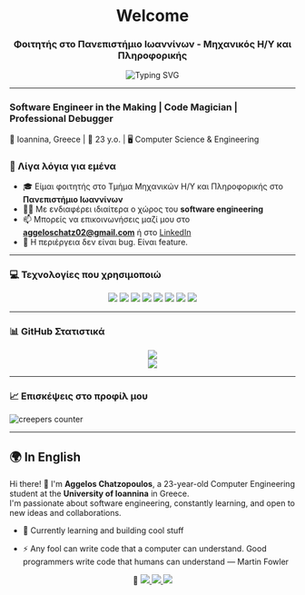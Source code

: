 <h1 align="center">Welcome</h1>
<h3 align="center">Φοιτητής στο Πανεπιστήμιο Ιωαννίνων - Μηχανικός Η/Υ και Πληροφορικής</h3>

<p align="center">
  <img src="https://readme-typing-svg.demolab.com?font=Fira+Code&size=22&pause=1000&center=true&width=935&lines=System.out.println(%22Welcome+to+my+Github%22);sleep(),+eat(),+code(),+repeat().;def+life():+return+code+%2B+coffee;while(!succeed)+%7B+tryAgain()+%7D;Simplicity+is+the+soul+of+efficiency." alt="Typing SVG" />
</p>


---
<h3>
Software Engineer in the Making | Code Magician | Professional Debugger
</h3>

📍 Ioannina, Greece | 🎂 23 y.o. | 🖥️ Computer Science & Engineering

### 🧠 Λίγα λόγια για εμένα

- 🎓 Είμαι φοιτητής στο Τμήμα Μηχανικών Η/Υ και Πληροφορικής στο **Πανεπιστήμιο Ιωαννίνων**
- 👨‍💻 Με ενδιαφέρει ιδιαίτερα ο χώρος του **software engineering**
- 📫 Μπορείς να επικοινωνήσεις μαζί μου στο **aggeloschatz02@gmail.com** ή στο [LinkedIn](www.linkedin.com/in/aggeloschat)
- 🌱 Η περιέργεια δεν είναι bug. Είναι feature.

---

### 💻 Τεχνολογίες που χρησιμοποιώ

<!-- <p> -->
<!--   <img src="https://img.shields.io/badge/-Python-blue?style=flat-square&logo=python" /> -->
<!--   <img src="https://img.shields.io/badge/-C++-00599C?style=flat-square&logo=c%2B%2B" /> -->
<!--   <img src="https://img.shields.io/badge/-HTML5-E34F26?style=flat-square&logo=html5" /> -->
<!--   <img src="https://img.shields.io/badge/-CSS3-1572B6?style=flat-square&logo=css3" /> -->
<!--   <img src="https://img.shields.io/badge/-JavaScript-F7DF1E?style=flat-square&logo=javascript" /> -->
<!--   <img src="https://img.shields.io/badge/-Git-F05032?style=flat-square&logo=git" /> -->
<!--   <img src="https://img.shields.io/badge/-Linux-FCC624?style=flat-square&logo=linux" /> -->
<!-- </p> -->

<p align="center"> 
  <img src="https://img.shields.io/badge/C%2B%2B-00599C?style=for-the-badge&logo=c%2B%2B&logoColor=white" />
  <img src="https://img.shields.io/badge/C%23-239120?style=for-the-badge&logo=c-sharp&logoColor=white" />
  <img src="https://img.shields.io/badge/Java-ED8B00?style=for-the-badge&logo=openjdk&logoColor=white" />
  <img src="https://img.shields.io/badge/SpringBoot-6DB33F?style=for-the-badge&logo=springboot&logoColor=white" />
  <img src="https://img.shields.io/badge/JavaScript-F7DF1E?style=for-the-badge&logo=javascript&logoColor=black" />
  <img src="https://img.shields.io/badge/Python-3776AB?style=for-the-badge&logo=python&logoColor=white" />
  <!-- <img src="https://img.shields.io/badge/React-61DAFB?style=for-the-badge&logo=react&logoColor=black" /> -->
  <!-- <img src="https://img.shields.io/badge/Flutter-02569B?style=for-the-badge&logo=flutter&logoColor=white" /> -->
  <img src="https://img.shields.io/badge/Unity-FFFFFF?style=for-the-badge&logo=unity&logoColor=black" />
  <img src="https://img.shields.io/badge/Godot-478CBF?style=for-the-badge&logo=godot-engine&logoColor=white" />
  <!-- <img src="https://img.shields.io/badge/TensorFlow-FF6F00?style=for-the-badge&logo=tensorflow&logoColor=white" /> -->
</p>

---

### 📊 GitHub Στατιστικά

<p align="center">
  <img src="https://github-readme-stats.vercel.app/api?username=aggeloschat&show_icons=true&theme=tokyonight" />
  <br>
  <img src="https://github-profile-summary-cards.vercel.app/api/cards/profile-details?username=aggeloschat&theme=tokyonight" />
</p>

---

### 📈 Επισκέψεις στο προφίλ μου
<p>
  <img src="https://komarev.com/ghpvc/?username=aggeloschat&label=creepers&color=0a1d3b&style=flat" alt="creepers counter" />
</p>

---
## 🌍 In English

Hi there! 👋 I'm **Aggelos Chatzopoulos**, a 23-year-old Computer Engineering student at the **University of Ioannina** in Greece.  
I'm passionate about software engineering, constantly learning, and open to new ideas and collaborations.

- 🔭 Currently learning and building cool stuff


- ⚡ Any fool can write code that a computer can understand. Good programmers write code that humans can understand — Martin Fowler


 <p align="center">💬 <a href="https://linkedin.com/in/aggeloschat"> 
  <img src="https://img.shields.io/badge/LinkedIn-0077B5?style=for-the-badge&logo=linkedin&logoColor=white" />
  </a> <a href="mailto:aggeloschatz02@gmail.com">
  <img src="https://img.shields.io/badge/Email-8B89CC?style=for-the-badge&logo=protonmail&logoColor=white" /> </a>
  <a href="https://twitter.com/aggeloschat">
  <img src="https://img.shields.io/badge/Twitter-1DA1F2?style=for-the-badge&logo=twitter&logoColor=white" /></a>
</p

---

